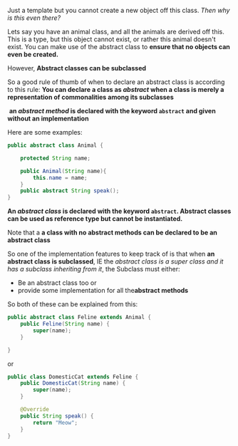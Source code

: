 
Just a template but you cannot create a new object off this class. *Then why is this even there?*


Lets say you have an animal class, and all the animals are derived off this. This is a type, but this object cannot exist, or rather this animal doesn't exist. You can make use of the abstract class to **ensure that no objects can even be created.**

However, **Abstract classes can be subclassed**

So a good rule of thumb of when to declare an abstract class is according to this rule:
****You can declare a class as _abstract_ when a class is merely a representation of commonalities among its subclasses****


 **an _abstract method_ is declared with the keyword `abstract` and given without an implementation**

Here are some examples:

```java
public abstract class Animal {

    protected String name;

    public Animal(String name){
        this.name = name;
    }
    public abstract String speak();
}

```

**An _abstract class_ is declared with the keyword `abstract`. Abstract classes can be used as reference type but cannot be instantiated.**


Note that a **a class with no abstract methods can be declared to be an abstract class**

So one of the implementation features to keep track of is that when **an abstract class is subclassed**, IE the *abstract class is a super class and it has a subclass inheriting from it*, the Subclass must either:
- Be an abstract class too or
- provide some implementation for all the**abstract methods**

So both of these can be explained from this:

```java
public abstract class Feline extends Animal {
    public Feline(String name) {
        super(name);
    }

}

```


or

```java
public class DomesticCat extends Feline {
    public DomesticCat(String name) {
        super(name);
    }

    @Override
    public String speak() {
        return "Meow";
    }
}

```

